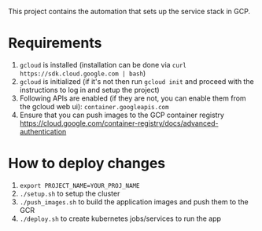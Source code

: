 This project contains the automation that sets up the service stack in GCP.

# Requirements
1. `gcloud` is installed (installation can be done
  via `curl https://sdk.cloud.google.com | bash`)
1. `gcloud` is initialized (if it's not then run `gcloud init` and proceed
  with the instructions to log in and setup the project)
1. Following APIs are enabled (if they are not, you can enable them
  from the gcloud web ui): `container.googleapis.com`
1. Ensure that you can push images to the GCP container registry
  https://cloud.google.com/container-registry/docs/advanced-authentication

# How to deploy changes
1. `export PROJECT_NAME=YOUR_PROJ_NAME`
1. `./setup.sh` to setup the cluster
1. `./push_images.sh` to build the application images and push them to the GCR
1. `./deploy.sh` to create kubernetes jobs/services to run the app
